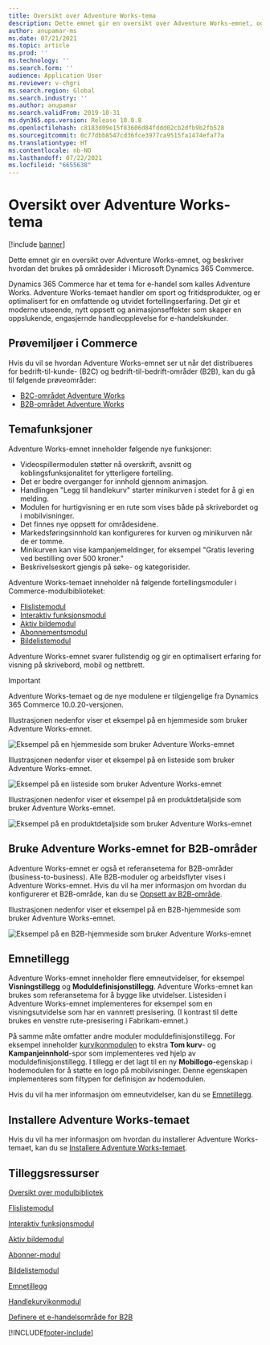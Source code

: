 ```yaml
---
title: Oversikt over Adventure Works-tema
description: Dette emnet gir en oversikt over Adventure Works-emnet, og beskriver hvordan det brukes på områdesider i Microsoft Dynamics 365 Commerce.
author: anupamar-ms
ms.date: 07/21/2021
ms.topic: article
ms.prod: ''
ms.technology: ''
ms.search.form: ''
audience: Application User
ms.reviewer: v-chgri
ms.search.region: Global
ms.search.industry: ''
ms.author: anupamar
ms.search.validFrom: 2019-10-31
ms.dyn365.ops.version: Release 10.0.8
ms.openlocfilehash: c8183d09e15f83606d84fddd02cb2dfb9b2fb528
ms.sourcegitcommit: 0c77dbb8547cd36fce3977ca9515fa1474efa77a
ms.translationtype: HT
ms.contentlocale: nb-NO
ms.lasthandoff: 07/22/2021
ms.locfileid: "6655638"
---
```

# <a name="adventure-works-theme-overview"></a>Oversikt over Adventure Works-tema

[!include [banner](includes/banner.md)]

Dette emnet gir en oversikt over Adventure Works-emnet, og beskriver hvordan det brukes på områdesider i Microsoft Dynamics 365 Commerce.

Dynamics 365 Commerce har et tema for e-handel som kalles Adventure Works. Adventure Works-temaet handler om sport og fritidsprodukter, og er optimalisert for en omfattende og utvidet fortellingserfaring. Det gir et moderne utseende, nytt oppsett og animasjonseffekter som skaper en oppslukende, engasjernde handleopplevelse for e-handelskunder.

## <a name="trial-environments-in-commerce"></a>Prøvemiljøer i Commerce

Hvis du vil se hvordan Adventure Works-emnet ser ut når det distribueres for bedrift-til-kunde- (B2C) og bedrift-til-bedrift-områder (B2B), kan du gå til følgende prøveområder:

- [B2C-området Adventure Works](https://www.adventure-works.com/)
- [B2B-området Adventure Works](https://www.adventure-works.com/business)

## <a name="theme-capabilities"></a>Temafunksjoner

Adventure Works-emnet inneholder følgende nye funksjoner:

- Videospillermodulen støtter nå overskrift, avsnitt og koblingsfunksjonalitet for ytterligere fortelling.
- Det er bedre overganger for innhold gjennom animasjon.
- Handlingen "Legg til handlekurv" starter minikurven i stedet for å gi en melding.
- Modulen for hurtigvisning er en rute som vises både på skrivebordet og i mobilvisninger.
- Det finnes nye oppsett for områdesidene. 
- Markedsføringsinnhold kan konfigureres for kurven og minikurven når de er tomme.
- Minikurven kan vise kampanjemeldinger, for eksempel "Gratis levering ved bestilling over 500 kroner."
- Beskrivelseskort gjengis på søke- og kategorisider.

Adventure Works-temaet inneholder nå følgende fortellingsmoduler i Commerce-modulbiblioteket:

- [Flislistemodul](tile-list-module.md)
- [Interaktiv funksjonsmodul](interactive-feature-module.md)
- [Aktiv bildemodul](active-image-module.md)
- [Abonnementsmodul](subscribe-module.md)
- [Bildelistemodul](image-list-module.md)

Adventure Works-emnet svarer fullstendig og gir en optimalisert erfaring for visning på skrivebord, mobil og nettbrett.

> [!IMPORTANT]
> Adventure Works-temaet og de nye modulene er tilgjengelige fra Dynamics 365 Commerce 10.0.20-versjonen.

Illustrasjonen nedenfor viser et eksempel på en hjemmeside som bruker Adventure Works-emnet.

![Eksempel på en hjemmeside som bruker Adventure Works-emnet](./media/aw_b2c.PNG)

Illustrasjonen nedenfor viser et eksempel på en listeside som bruker Adventure Works-emnet.

![Eksempel på en listeside som bruker Adventure Works-emnet](./media/Aw_list.PNG)

Illustrasjonen nedenfor viser et eksempel på en produktdetaljside som bruker Adventure Works-emnet.

![Eksempel på en produktdetaljside som bruker Adventure Works-emnet](./media/aw_pdp.PNG)

## <a name="use-the-adventure-works-theme-for-b2b-sites"></a>Bruke Adventure Works-emnet for B2B-områder

Adventure Works-emnet er også et referansetema for B2B-områder (business-to-business). Alle B2B-moduler og arbeidsflyter vises i Adventure Works-emnet. Hvis du vil ha mer informasjon om hvordan du konfigurerer et B2B-område, kan du se [Oppsett av B2B-område](./b2b/set-up-b2b-site.md).

Illustrasjonen nedenfor viser et eksempel på en B2B-hjemmeside som bruker Adventure Works-emnet.

![Eksempel på en B2B-hjemmeside som bruker Adventure Works-emnet](./media/aw_b2b.PNG)

## <a name="theme-extensions"></a>Emnetillegg

Adventure Works-emnet inneholder flere emneutvidelser, for eksempel **Visningstillegg** og **Moduldefinisjonstillegg**. Adventure Works-emnet kan brukes som referansetema for å bygge like utvidelser. Listesiden i Adventure Works-emnet implementeres for eksempel som en visningsutvidelse som har en vannrett presisering. (I kontrast til dette brukes en venstre rute-presisering i Fabrikam-emnet.)

På samme måte omfatter andre moduler moduldefinisjonstillegg. For eksempel inneholder [kurvikonmodulen](cart-icon-module.md) to ekstra **Tom kurv**- og **Kampanjeinnhold**-spor som implementeres ved hjelp av moduldefinisjonstillegg. I tillegg er det lagt til en ny **Mobillogo**-egenskap i hodemodulen for å støtte en logo på mobilvisninger. Denne egenskapen implementeres som filtypen for definisjon av hodemodulen.

Hvis du vil ha mer informasjon om emneutvidelser, kan du se [Emnetillegg](e-commerce-extensibility/theme-module-extensions.md).

## <a name="install-the-adventure-works-theme"></a>Installere Adventure Works-temaet

Hvis du vil ha mer informasjon om hvordan du installerer Adventure Works-temaet, kan du se [Installere Adventure Works-temaet](install-adventure-works.md).

## <a name="additional-resources"></a>Tilleggsressurser

[Oversikt over modulbibliotek](starter-kit-overview.md)

[Flislistemodul](tile-list-module.md)

[Interaktiv funksjonsmodul](interactive-feature-module.md)

[Aktiv bildemodul](active-image-module.md)

[Abonner-modul](subscribe-module.md)

[Bildelistemodul](image-list-module.md)

[Emnetillegg](e-commerce-extensibility/theme-module-extensions.md)

[Handlekurvikonmodul](cart-icon-module.md)

[Definere et e-handelsområde for B2B](./b2b/set-up-b2b-site.md)

[!INCLUDE[footer-include](../includes/footer-banner.md)]
